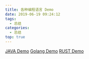 ```yaml
---
title: 各种编程语言 Demo
date: 2019-06-19 09:24:12
tags:
  - 总结
categories:
  - 总结  
top: true
---
```


<p></p>
<!-- more -->


[JAVA Demo](https://github.com/www6v/jDemo)
[Golang Demo](https://github.com/www6v/gDemo)
[RUST Demo](https://github.com/www6v/rustDemo)
